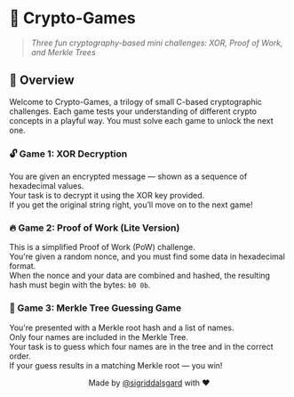 # 🧠 Crypto-Games

> *Three fun cryptography-based mini challenges: XOR, Proof of Work, and Merkle Trees*

## 🎯 Overview

Welcome to Crypto-Games, a trilogy of small C-based cryptographic challenges. Each game tests your understanding of different crypto concepts in a playful way. You must solve each game to unlock the next one.

### 🔓 Game 1: XOR Decryption

You are given an encrypted message — shown as a sequence of hexadecimal values.  
Your task is to decrypt it using the XOR key provided.  
If you get the original string right, you’ll move on to the next game!

### 🔥 Game 2: Proof of Work (Lite Version)

This is a simplified Proof of Work (PoW) challenge.  
You're given a random nonce, and you must find some data in hexadecimal format.  
When the nonce and your data are combined and hashed, the resulting hash must begin with the bytes: `b0 0b`.

### 🌳 Game 3: Merkle Tree Guessing Game

You're presented with a Merkle root hash and a list of names.  
Only four names are included in the Merkle Tree.  
Your task is to guess which four names are in the tree and in the correct order.  
If your guess results in a matching Merkle root — you win!

<p align="center">Made by <a href="https://github.com/sigriddalsgard">@sigriddalsgard</a> with ❤️</p>

